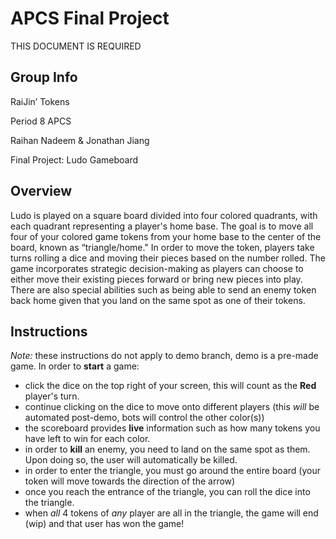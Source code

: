 # APCS Final Project
THIS DOCUMENT IS REQUIRED
## Group Info
RaiJin’ Tokens

Period 8 APCS

Raihan Nadeem & Jonathan Jiang

Final Project: Ludo Gameboard
## Overview
Ludo is played on a square board divided into four colored quadrants, with each quadrant representing a player's home base. The goal is to move all four of your colored game tokens from your home base to the center of the board, known as “triangle/home." In order to move the token, players take turns rolling a dice and moving their pieces based on the number rolled. The game incorporates strategic decision-making as players can choose to either move their existing pieces forward or bring new pieces into play. There are also special abilities such as being able to send an enemy token back home given that you land on the same spot as one of their tokens. 
## Instructions
*Note:* these instructions do not apply to demo branch, demo is a pre-made game.
In order to **start** a game:
- click the dice on the top right of your screen, this will count as the **Red** player's turn.
- continue clicking on the dice to move onto different players (this *will* be automated post-demo, bots will control the other color(s))
- the scoreboard provides **live** information such as how many tokens you have left to win for each color.
- in order to **kill** an enemy, you need to land on the same spot as them. Upon doing so, the user will automatically be killed.
- in order to enter the triangle, you must go around the entire board (your token will move towards the direction of the arrow)
- once you reach the entrance of the triangle, you can roll the dice into the triangle.
- when *all* 4 tokens of *any* player are all in the triangle, the game will end (wip) and that user has won the game!
